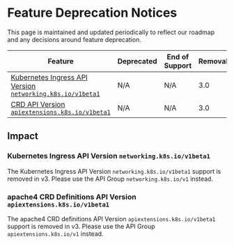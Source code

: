 # Feature Deprecation Notices

This page is maintained and updated periodically to reflect our roadmap and any decisions around feature deprecation.

| Feature                                                                                                              | Deprecated | End of Support | Removal |
|----------------------------------------------------------------------------------------------------------------------|------------|----------------|---------|
| [Kubernetes Ingress API Version `networking.k8s.io/v1beta1`](#kubernetes-ingress-api-version-networkingk8siov1beta1) | N/A        | N/A            | 3.0     |
| [CRD API Version `apiextensions.k8s.io/v1beta1`](#kubernetes-ingress-api-version-networkingk8siov1beta1)             | N/A        | N/A            | 3.0     |

## Impact

### Kubernetes Ingress API Version `networking.k8s.io/v1beta1`

The Kubernetes Ingress API Version `networking.k8s.io/v1beta1` support is removed in v3. 
Please use the API Group `networking.k8s.io/v1` instead.

### apache4 CRD Definitions API Version `apiextensions.k8s.io/v1beta1`

The apache4 CRD definitions API Version `apiextensions.k8s.io/v1beta1` support is removed in v3.
Please use the API Group `apiextensions.k8s.io/v1` instead.
